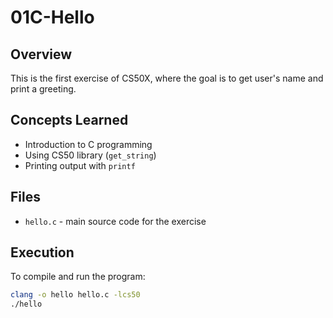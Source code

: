 # 01C-Hello

## Overview
This is the first exercise of CS50X, where the goal is to get user's name and print a greeting.

## Concepts Learned
- Introduction to C programming
- Using CS50 library (`get_string`)
- Printing output with `printf`

## Files
- `hello.c` - main source code for the exercise

## Execution
To compile and run the program:

```bash
clang -o hello hello.c -lcs50
./hello
